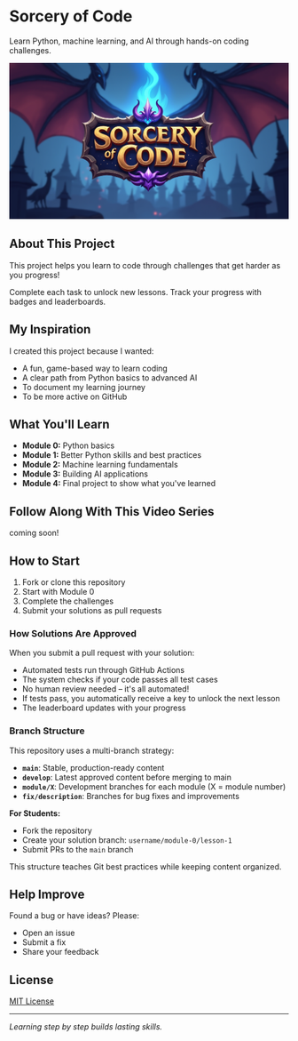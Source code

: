 # Sorcery of Code

Learn Python, machine learning, and AI through hands-on coding challenges.

![Sorcery of Code Logo](./images/sorcery_logo.png)

## About This Project

This project helps you learn to code through challenges that get harder as you progress!

Complete each task to unlock new lessons. Track your progress with badges and leaderboards.

## My Inspiration

I created this project because I wanted:
- A fun, game-based way to learn coding
- A clear path from Python basics to advanced AI
- To document my learning journey
- To be more active on GitHub

## What You'll Learn

- **Module 0:** Python basics
- **Module 1:** Better Python skills and best practices
- **Module 2:** Machine learning fundamentals
- **Module 3:** Building AI applications
- **Module 4:** Final project to show what you've learned

## Follow Along With This Video Series
coming soon!

## How to Start

1. Fork or clone this repository
2. Start with Module 0
3. Complete the challenges
4. Submit your solutions as pull requests

### How Solutions Are Approved

When you submit a pull request with your solution:
- Automated tests run through GitHub Actions
- The system checks if your code passes all test cases
- No human review needed – it's all automated!
- If tests pass, you automatically receive a key to unlock the next lesson
- The leaderboard updates with your progress

### Branch Structure

This repository uses a multi-branch strategy:

- **`main`**: Stable, production-ready content
- **`develop`**: Latest approved content before merging to main
- **`module/X`**: Development branches for each module (X = module number)
- **`fix/description`**: Branches for bug fixes and improvements

**For Students:**
- Fork the repository
- Create your solution branch: `username/module-0/lesson-1`
- Submit PRs to the `main` branch

This structure teaches Git best practices while keeping content organized.

## Help Improve

Found a bug or have ideas? Please:
- Open an issue
- Submit a fix
- Share your feedback

## License

[MIT License](LICENSE)

---

*Learning step by step builds lasting skills.*
